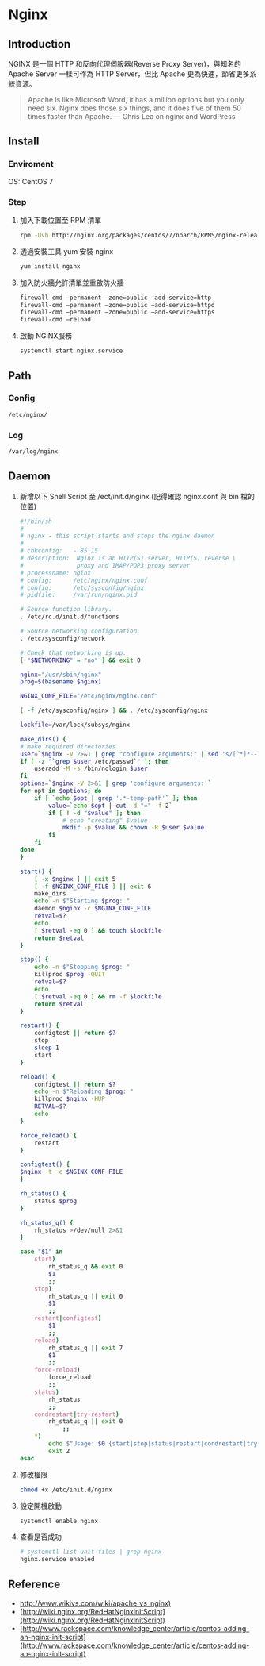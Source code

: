 # Nginx

## Introduction

NGINX 是一個 HTTP 和反向代理伺服器(Reverse Proxy Server)，與知名的 Apache Server 一樣可作為 HTTP Server，但比 Apache 更為快速，節省更多系統資源。

> Apache is like Microsoft Word, it has a million options but you only need six. Nginx does those six things, and it does five of them 50 times faster than Apache. — Chris Lea on nginx and WordPress

## Install

### Enviroment

OS: CentOS 7

### Step

1. 加入下載位置至 RPM 清單

    ```bash
    rpm -Uvh http://nginx.org/packages/centos/7/noarch/RPMS/nginx-release-centos-7-0.el7.ngx.noarch.rpm
    ```

1. 透過安裝工具 yum 安裝 nginx

    ```bash
    yum install nginx
    ```

1. 加入防火牆允許清單並重啟防火牆

    ```bash
    firewall-cmd –permanent –zone=public –add-service=http
    firewall-cmd –permanent –zone=public –add-service=httpd
    firewall-cmd –permanent –zone=public –add-service=https
    firewall-cmd –reload
    ```

1. 啟動 NGINX服務

    ```bash
    systemctl start nginx.service
    ```

## Path

### Config

```bash
/etc/nginx/
```

### Log

```bash
/var/log/nginx
```

## Daemon

1. 新增以下 Shell Script 至 /ect/init.d/nginx (記得確認 nginx.conf 與 bin 檔的位置)

    ```bash
    #!/bin/sh
    #
    # nginx - this script starts and stops the nginx daemon
    #
    # chkconfig:   - 85 15
    # description:  Nginx is an HTTP(S) server, HTTP(S) reverse \
    #               proxy and IMAP/POP3 proxy server
    # processname: nginx
    # config:      /etc/nginx/nginx.conf
    # config:      /etc/sysconfig/nginx
    # pidfile:     /var/run/nginx.pid

    # Source function library.
    . /etc/rc.d/init.d/functions

    # Source networking configuration.
    . /etc/sysconfig/network

    # Check that networking is up.
    [ "$NETWORKING" = "no" ] && exit 0

    nginx="/usr/sbin/nginx"
    prog=$(basename $nginx)

    NGINX_CONF_FILE="/etc/nginx/nginx.conf"

    [ -f /etc/sysconfig/nginx ] && . /etc/sysconfig/nginx

    lockfile=/var/lock/subsys/nginx

    make_dirs() {
    # make required directories
    user=`$nginx -V 2>&1 | grep "configure arguments:" | sed 's/[^*]*--user=\([^ ]*\).*/\1/g' -`
    if [ -z "`grep $user /etc/passwd`" ]; then
        useradd -M -s /bin/nologin $user
    fi
    options=`$nginx -V 2>&1 | grep 'configure arguments:'`
    for opt in $options; do
        if [ `echo $opt | grep '.*-temp-path'` ]; then
            value=`echo $opt | cut -d "=" -f 2`
            if [ ! -d "$value" ]; then
                # echo "creating" $value
                mkdir -p $value && chown -R $user $value
            fi
        fi
    done
    }

    start() {
        [ -x $nginx ] || exit 5
        [ -f $NGINX_CONF_FILE ] || exit 6
        make_dirs
        echo -n $"Starting $prog: "
        daemon $nginx -c $NGINX_CONF_FILE
        retval=$?
        echo
        [ $retval -eq 0 ] && touch $lockfile
        return $retval
    }

    stop() {
        echo -n $"Stopping $prog: "
        killproc $prog -QUIT
        retval=$?
        echo
        [ $retval -eq 0 ] && rm -f $lockfile
        return $retval
    }

    restart() {
        configtest || return $?
        stop
        sleep 1
        start
    }

    reload() {
        configtest || return $?
        echo -n $"Reloading $prog: "
        killproc $nginx -HUP
        RETVAL=$?
        echo
    }

    force_reload() {
        restart
    }

    configtest() {
    $nginx -t -c $NGINX_CONF_FILE
    }

    rh_status() {
        status $prog
    }

    rh_status_q() {
        rh_status >/dev/null 2>&1
    }

    case "$1" in
        start)
            rh_status_q && exit 0
            $1
            ;;
        stop)
            rh_status_q || exit 0
            $1
            ;;
        restart|configtest)
            $1
            ;;
        reload)
            rh_status_q || exit 7
            $1
            ;;
        force-reload)
            force_reload
            ;;
        status)
            rh_status
            ;;
        condrestart|try-restart)
            rh_status_q || exit 0
                ;;
        *)
            echo $"Usage: $0 {start|stop|status|restart|condrestart|try-restart|reload|force-reload|configtest}"
            exit 2
    esac
    ```

1. 修改權限

    ```bash
    chmod +x /etc/init.d/nginx
    ```

1. 設定開機啟動

    ```bash
    systemctl enable nginx
    ```

1. 查看是否成功

    ```bash
    # systemctl list-unit-files | grep nginx
    nginx.service enabled
    ```

## Reference

* [http://www.wikivs.com/wiki/apache_vs_nginx)](http://www.wikivs.com/wiki/apache_vs_nginx)
* [http://wiki.nginx.org/RedHatNginxInitScript](http://wiki.nginx.org/RedHatNginxInitScript)
* [http://www.rackspace.com/knowledge_center/article/centos-adding-an-nginx-init-script](http://www.rackspace.com/knowledge_center/article/centos-adding-an-nginx-init-script)